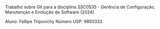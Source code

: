 Trabalho sobre Git para a disciplina SSC0535 - Gerência de Configuração, Manutenção e Evolução de Software (2024)

Aluno: Fellipe Tripovichy
Número USP: 9850332

